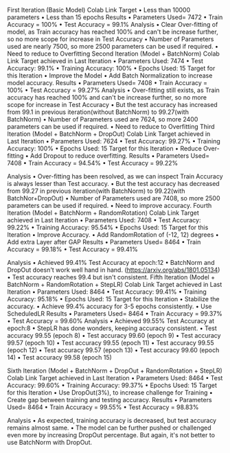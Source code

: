 First Iteration (Basic Model)
Colab Link
Target
•	Less than 10000 parameters
•	Less than 15 epochs
Results
•	Parameters Used= 7472
•	Train Accuracy = 100%
•	Test Accuracy = 99.1%
Analysis
•	Clear Over-fitting of model, as Train accuracy has reached 100% and can't be increase further, so no more scope for increase in Test Accuracy
•	Number of Parameters used are nearly 7500, so more 2500 parameters can be used if required.
•	Need to reduce to Overfitting
Second Iteration (Model + BatchNorm)
Colab Link
Target achieved in Last Iteration
•	Parameters Used: 7474
•	Test Accuracy: 99.1%
•	Training Accuracy: 100%
•	Epochs Used: 15
Target for this Iteration
•	Improve the Model
•	Add Batch Normalization to increase model accuracy.
Results
•	Parameters Used= 7408
•	Train Accuracy = 100%
•	Test Accuracy = 99.27%
Analysis
•	Over-fitting still exists, as Train accuracy has reached 100% and can't be increase further, so no more scope for increase in Test Accuracy
•	But the test accuracy has increased from 99.1 in previous iteration(without BatchNorm) to 99.27(with BatchNorm)
•	Number of Parameters used are 7624, so more 2400 parameters can be used if required.
•	Need to reduce to Overfitting
Third Iteration (Model + BatchNorm + DropOut)
Colab Link
Target achieved in Last Iteration
•	Parameters Used: 7624
•	Test Accuracy: 99.27%
•	Training Accuracy: 100%
•	Epochs Used: 15
Target for this Iteration
•	Reduce Over-fitting
•	Add Dropout to reduce overfitting.
Results
•	Parameters Used= 7408
•	Train Accuracy = 94.54%
•	Test Accuracy = 99.22%

Analysis
•	Over-fitting has been resolved, as we can inspect Train Accuracy is always lesser than Test accuracy.
•	But the test accuracy has decreased from 99.27 in previous iteration(with BatchNorm) to 99.22(with BatchNor+DropOut)
•	Number of Parameters used are 7408, so more 2500 parameters can be used if required.
•	Need to improve accuracy.
Fourth Iteration (Model + BatchNorm + RandomRotation)
Colab Link
Target achieved in Last Iteration
•	Parameters Used: 7408
•	Test Accuracy: 99.22%
•	Training Accuracy: 95.54%
•	Epochs Used: 15
Target for this Iteration
•	Improve Accuracy.
•	Add RandomRotation of (-12, 12) degrees
•	Add extra Layer after GAP
Results
•	Parameters Used= 8464
•	Train Accuracy = 99.18%
•	Test Accuracy = 99.41%

Analysis
•	Achieved 99.41% Test Accuracy at epoch:12
•	BatchNorm and DropOut doesn't work well hand in hand. (https://arxiv.org/abs/1801.05134)
•	Test accuracy reaches 99.4 but isn't consistent.
Fifth Iteration (Model + BatchNorm + RandomRotation + StepLR)
Colab Link
Target achieved in Last Iteration
•	Parameters Used: 8464
•	Test Accuracy: 99.41%
•	Training Accuracy: 95.18%
•	Epochs Used: 15
Target for this Iteration
•	Stabilize the accuracy.
•	Achieve 99.4% accuracy for 3-5 epochs consistently.
•	Use ScheduledLR
Results
•	Parameters Used= 8464
•	Train Accuracy = 99.37%
•	Test Accuracy = 99.60%
Analysis
•	Achieved 99.55% Test Accuracy at epoch:8
•	StepLR has done wonders, keeping accuracy consistent.
•	Test accuracy 99.55 (epoch 8)
•	Test accuracy 99.60 (epoch 9)
•	Test accuracy 99.57 (epoch 10)
•	Test accuracy 99.55 (epoch 11)
•	Test accuracy 99.55 (epoch 12)
•	Test accuracy 99.57 (epoch 13)
•	Test accuracy 99.60 (epoch 14)
•	Test accuracy 99.58 (epoch 15)




Sixth Iteration (Model + BatchNorm + DropOut + RandomRotation + StepLR)
Colab Link
Target achieved in Last Iteration
•	Parameters Used: 8464
•	Test Accuracy: 99.60%
•	Training Accuracy: 99.37%
•	Epochs Used: 15
Target for this Iteration
•	Use DropOut(3%), to increase challenge for Training
•	Create gap between training and testing accuracy.
Results
•	Parameters Used= 8464
•	Train Accuracy = 99.55%
•	Test Accuracy = 98.83%

Analysis
•	As expected, training accuracy is decreased, but test accuracy remains almost same.
•	The model can be further pushed or challenged even more by increasing DropOut percentage. But again, it's not better to use BatchNorm with DropOut.


